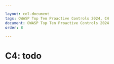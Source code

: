```yaml
---

layout: col-document
tags: OWASP Top Ten Proactive Controls 2024, C4
document: OWASP Top Ten Proactive Controls 2024
order: 8

---
```


# C4: todo